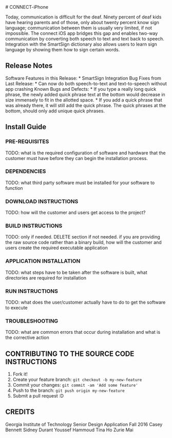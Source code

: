 <snippet>
  <content>
# CONNECT-iPhone

Today, communication is difficult for the deaf. Ninety percent of deaf kids have hearing parents and of those, only about twenty percent know sign language; communication between them is usually very limited, if not impossible. The connect iOS app bridges this gap and enables two-way communication by converting both speech to text and text back to speech. Integration with the SmartSign dictionary also allows users to learn sign language by showing them how to sign certain words.

## Release Notes
  Software Features in this Release:
    * SmartSign Integration
  Bug Fixes from Last Release:
    * Can now do both speech-to-text and text-to-speech without app crashing
  Known Bugs and Defects:
    * If you type a really long quick phrase, the newly added quick phrase text at the bottom would decrease in size immensely to fit in the allotted space.
    * If you add a quick phrase that was already there, it will still add the quick phrase. The quick phrases at the bottom, should only add unique quick phrases.
  
## Install Guide

### PRE-REQUISITES
  TODO: what is the required configuration of software and hardware that
the customer must have before they can begin the installation process.


### DEPENDENCIES
  TODO: what third party software must be installed for your software to function

### DOWNLOAD INSTRUCTIONS
  TODO: how will the customer and users get access to the project?

### BUILD INSTRUCTIONS
  TODO: only if needed. DELETE section if not needed.
  if you are providing the raw source code rather than a binary build, how will the customer and users create the required executable application

### APPLICATION INSTALLATION
  TODO: what steps have to be taken after the software is built, what directories are required for installation

### RUN INSTRUCTIONS
  TODO: what does the user/customer actually have to do to get the software to execute

### TROUBLESHOOTING
  TODO: what are common errors that occur during installation and what is the corrective action

## CONTRIBUTING TO THE SOURCE CODE INSTRUCTIONS
1. Fork it!
2. Create your feature branch: `git checkout -b my-new-feature`
3. Commit your changes: `git commit -am 'Add some feature'`
4. Push to the branch: `git push origin my-new-feature`
5. Submit a pull request :D

## CREDITS
  Georgia Institute of Technology Senior Design Application Fall 2016
  Casey Bennett
  Sidney Durant
  Youssef Hammoud
  Tina Ho
  Zurie Mai
  </content>
</snippet>

